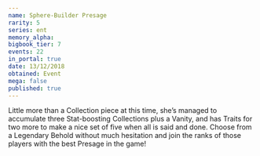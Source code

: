 ```yaml
---
name: Sphere-Builder Presage
rarity: 5
series: ent
memory_alpha:
bigbook_tier: 7
events: 22
in_portal: true
date: 13/12/2018
obtained: Event
mega: false
published: true
---
```


Little more than a Collection piece at this time, she’s managed to accumulate three Stat-boosting Collections plus a Vanity, and has Traits for two more to make a nice set of five when all is said and done. Choose from a Legendary Behold without much hesitation and join the ranks of those players with the best Presage in the game!
